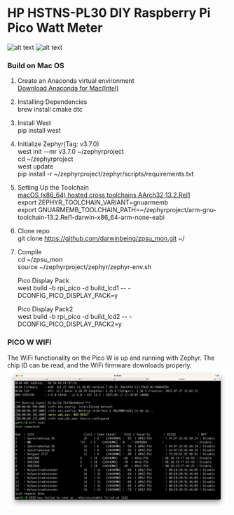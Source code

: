 # HP HSTNS-PL30 DIY Raspberry Pi Pico Watt Meter

[//]: # (Image References)
[image1]: ./images/PL30PicoWattMeter.png "PICO Display Pack"
[image2]: ./images/PL30PicoWattMeter2.png "PICO Display Pack2"  
[image3]: ./images/pico_w.png "PICOW WIFI"  

![alt text][image1]
![alt text][image2]

### Build on Mac OS

1. Create an Anaconda virtual environment  
[Download Anaconda for Mac(Intel)](https://repo.anaconda.com/archive/Anaconda3-2024.02-1-MacOSX-x86_64.pkg)  
2. Installing Dependencies  
brew install cmake dtc

2. Install West  
pip install west

3. Initialize Zephyr(Tag: v3.7.0)  
west init --mr v3.7.0 ~/zephyrproject  
cd ~/zephyrproject  
west update  
pip install -r ~/zephyrproject/zephyr/scripts/requirements.txt  

4. Setting Up the Toolchain  
[macOS (x86_64) hosted cross toolchains AArch32 13.2.Rel1](https://developer.arm.com/-/media/Files/downloads/gnu/13.2.rel1/binrel/arm-gnu-toolchain-13.2.rel1-darwin-x86_64-arm-none-eabi.tar.xz?rev=a3d8c87bb0af4c40b7d7e0e291f6541b&hash=10927356ACA904E1A0122794E036E8DDE7D8435D)  
export ZEPHYR_TOOLCHAIN_VARIANT=gnuarmemb  
export GNUARMEMB_TOOLCHAIN_PATH=~/zephyrproject/arm-gnu-toolchain-13.2.Rel1-darwin-x86_64-arm-none-eabi  

5. Clone repo  
git clone https://github.com/darwinbeing/zpsu_mon.git ~/  

6. Compile  
cd ~/zpsu_mon  
source ~/zephyrproject/zephyr/zephyr-env.sh

    Pico Display Pack  
    west build -b rpi_pico -d build_lcd1 -- -DCONFIG_PICO_DISPLAY_PACK=y
   
    Pico Display Pack2  
    west build -b rpi_pico -d build_lcd2 -- -DCONFIG_PICO_DISPLAY_PACK2=y

### PICO W WIFI


The WiFi functionality on the Pico W is up and running with Zephyr. The chip ID can be read, and the WiFi firmware downloads properly.
![alt text][image3]